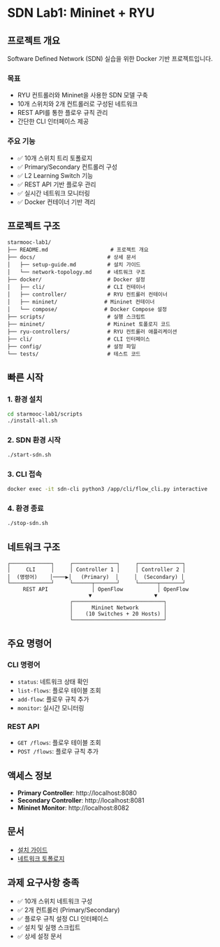 # SDN Lab1: Mininet + RYU

## 프로젝트 개요
Software Defined Network (SDN) 실습을 위한 Docker 기반 프로젝트입니다.

### 목표
- RYU 컨트롤러와 Mininet을 사용한 SDN 모델 구축
- 10개 스위치와 2개 컨트롤러로 구성된 네트워크
- REST API를 통한 플로우 규칙 관리
- 간단한 CLI 인터페이스 제공

### 주요 기능
- ✅ 10개 스위치 트리 토폴로지
- ✅ Primary/Secondary 컨트롤러 구성
- ✅ L2 Learning Switch 기능
- ✅ REST API 기반 플로우 관리
- ✅ 실시간 네트워크 모니터링
- ✅ Docker 컨테이너 기반 격리

## 프로젝트 구조
```
starmooc-lab1/
├── README.md                    # 프로젝트 개요
├── docs/                       # 상세 문서
│   ├── setup-guide.md          # 설치 가이드
│   └── network-topology.md     # 네트워크 구조
├── docker/                     # Docker 설정
│   ├── cli/                    # CLI 컨테이너
│   ├── controller/             # RYU 컨트롤러 컨테이너
│   ├── mininet/               # Mininet 컨테이너
│   └── compose/               # Docker Compose 설정
├── scripts/                    # 실행 스크립트
├── mininet/                    # Mininet 토폴로지 코드
├── ryu-controllers/            # RYU 컨트롤러 애플리케이션
├── cli/                        # CLI 인터페이스
├── config/                     # 설정 파일
└── tests/                      # 테스트 코드
```

## 빠른 시작

### 1. 환경 설치
```bash
cd starmooc-lab1/scripts
./install-all.sh
```

### 2. SDN 환경 시작
```bash
./start-sdn.sh
```

### 3. CLI 접속
```bash
docker exec -it sdn-cli python3 /app/cli/flow_cli.py interactive
```

### 4. 환경 종료
```bash
./stop-sdn.sh
```

## 네트워크 구조

```
┌─────────────┐     ┌──────────────┐     ┌──────────────┐
│     CLI     │     │ Controller 1 │     │ Controller 2 │
│  (명령어)    │────▶│   (Primary)  │     │  (Secondary) │
└─────────────┘     └──────┬───────┘     └──────┬───────┘
     REST API              │ OpenFlow           │ OpenFlow
                          ▼                    ▼
                    ┌─────────────────────────────┐
                    │      Mininet Network        │
                    │    (10 Switches + 20 Hosts) │
                    └─────────────────────────────┘
```

## 주요 명령어

### CLI 명령어
- `status`: 네트워크 상태 확인
- `list-flows`: 플로우 테이블 조회
- `add-flow`: 플로우 규칙 추가
- `monitor`: 실시간 모니터링

### REST API
- `GET /flows`: 플로우 테이블 조회
- `POST /flows`: 플로우 규칙 추가

## 액세스 정보
- **Primary Controller**: http://localhost:8080
- **Secondary Controller**: http://localhost:8081
- **Mininet Monitor**: http://localhost:8082

## 문서
- [설치 가이드](docs/setup-guide.md)
- [네트워크 토폴로지](docs/network-topology.md)

## 과제 요구사항 충족
- ✅ 10개 스위치 네트워크 구성
- ✅ 2개 컨트롤러 (Primary/Secondary)
- ✅ 플로우 규칙 설정 CLI 인터페이스
- ✅ 설치 및 실행 스크립트
- ✅ 상세 설정 문서
